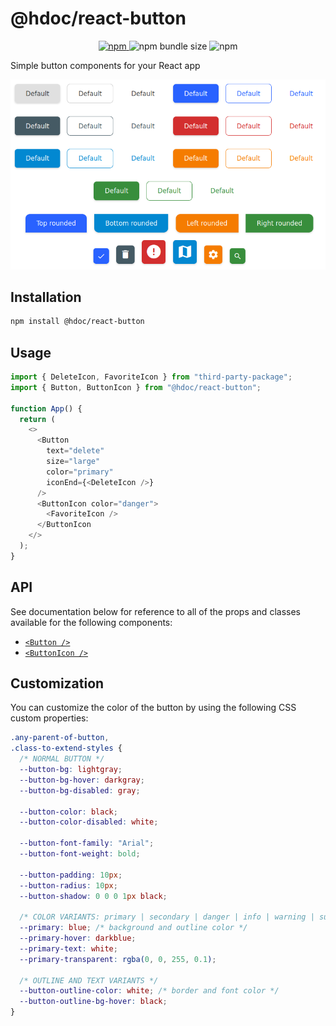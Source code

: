 # @hdoc/react-button

<p align="center">
  <a href="https://www.npmjs.com/package/@hdoc/react-button">
    <img alt="npm" src="https://img.shields.io/npm/v/%40hdoc%2Freact-button">
  </a>
  <img alt="npm bundle size" src="https://img.shields.io/bundlephobia/minzip/%40hdoc%2Freact-button">
  <img alt="npm" src="https://img.shields.io/npm/dm/%40hdoc%2Freact-button">
</p>

Simple button components for your React app

![button-examples](docs/button-examples.png)

## Installation

```bash
npm install @hdoc/react-button
```

## Usage

```js
import { DeleteIcon, FavoriteIcon } from "third-party-package";
import { Button, ButtonIcon } from "@hdoc/react-button";

function App() {
  return (
    <>
      <Button
        text="delete"
        size="large"
        color="primary"
        iconEnd={<DeleteIcon />}
      />
      <ButtonIcon color="danger">
        <FavoriteIcon />
      </ButtonIcon
    </>
  );
}
```

## API

See documentation below for reference to all of the props and classes available for the following components:

- [`<Button />`](docs/Button.md)
- [`<ButtonIcon />`](docs/ButtonIcon.md)

## Customization

You can customize the color of the button by using the following CSS custom properties:

```css
.any-parent-of-button,
.class-to-extend-styles {
  /* NORMAL BUTTON */
  --button-bg: lightgray;
  --button-bg-hover: darkgray;
  --button-bg-disabled: gray;

  --button-color: black;
  --button-color-disabled: white;

  --button-font-family: "Arial";
  --button-font-weight: bold;

  --button-padding: 10px;
  --button-radius: 10px;
  --button-shadow: 0 0 0 1px black;

  /* COLOR VARIANTS: primary | secondary | danger | info | warning | success */
  --primary: blue; /* background and outline color */
  --primary-hover: darkblue;
  --primary-text: white;
  --primary-transparent: rgba(0, 0, 255, 0.1);

  /* OUTLINE AND TEXT VARIANTS */
  --button-outline-color: white; /* border and font color */
  --button-outline-bg-hover: black;
}
```
